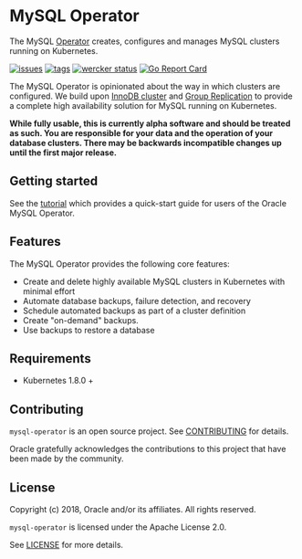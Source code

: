 # MySQL Operator

The MySQL [Operator][1] creates, configures and manages MySQL clusters running on Kubernetes.

[![issues](https://img.shields.io/github/issues/oracle/mysql-operator.svg)](https://github.com/oracle/mysql-operator/issues)
[![tags](https://img.shields.io/github/tag/oracle/mysql-operator.svg)](https://github.com/oracle/mysql-operator/tags)
[![wercker status](https://app.wercker.com/status/cc1710e8b354d1a22f36b04c8313eac9/s/master "wercker status")](https://app.wercker.com/project/byKey/cc1710e8b354d1a22f36b04c8313eac9)
[![Go Report Card](https://goreportcard.com/badge/github.com/oracle/mysql-operator)](https://goreportcard.com/report/github.com/oracle/mysql-operator)

The MySQL Operator is opinionated about the way in which clusters are configured.
We build upon [InnoDB cluster][3] and [Group Replication][4] to provide a complete high
availability solution for MySQL running on Kubernetes.

**While fully usable, this is currently alpha software and should be treated as
such.  You are responsible for your data and the operation of your database clusters. There may be backwards incompatible changes up until the first major
release.**

## Getting started

See the [tutorial][5] which provides a quick-start guide for users of the Oracle MySQL Operator.

## Features

The MySQL Operator provides the following core features:

- Create and delete highly available MySQL clusters in Kubernetes with minimal effort
- Automate database backups, failure detection, and recovery
- Schedule automated backups as part of a cluster definition
- Create "on-demand" backups.
- Use backups to restore a database

## Requirements

 * Kubernetes 1.8.0 +

## Contributing

`mysql-operator` is an open source project. See [CONTRIBUTING](CONTRIBUTING.md) for
details.

Oracle gratefully acknowledges the contributions to this project that have been made
by the community.

## License

Copyright (c) 2018, Oracle and/or its affiliates. All rights reserved.

`mysql-operator` is licensed under the Apache License 2.0.

See [LICENSE](LICENSE) for more details.

[1]: https://coreos.com/blog/introducing-operators.html
[2]: https://kubernetes.io/docs/tasks/access-kubernetes-api/extend-api-custom-resource-definitions/
[3]: https://dev.mysql.com/doc/refman/5.7/en/mysql-innodb-cluster-userguide.html
[4]: https://dev.mysql.com/doc/refman/5.7/en/group-replication.html
[5]: docs/tutorial.md
